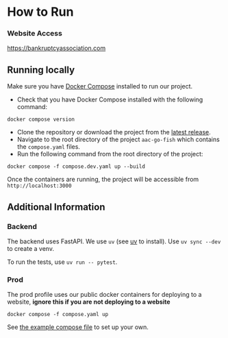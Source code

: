 # How to Run
### Website Access
https://bankruptcyassociation.com

## Running locally
Make sure you have [Docker Compose](https://docs.docker.com/compose/install/) installed to run our project.
- Check that you have Docker Compose installed with the following command:
```
docker compose version
```

- Clone the repository or download the project from the [latest release](https://github.com/Capstone-Projects-2025-Spring/aac-go-fish/releases/).
- Navigate to the root directory of the project `aac-go-fish` which contains the `compose.yaml` files.
- Run the following command from the root directory of the project:
```
docker compose -f compose.dev.yaml up --build
```
Once the containers are running, the project will be accessible from `http://localhost:3000`

## Additional Information

### Backend

The backend uses FastAPI. We use `uv` (see [uv](https://docs.astral.sh/uv/) to
install). Use `uv sync --dev` to create a venv.

To run the tests, use `uv run -- pytest`.

### Prod
The prod profile uses our public docker containers for deploying to a website, **ignore this if you are not deploying to a website**

`docker compose -f compose.yaml up`

See [the example compose file](./compose-example.yaml) to set up your own.
